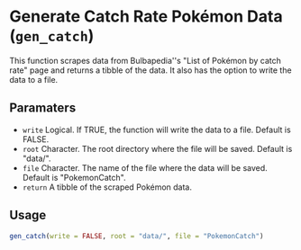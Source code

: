 # Generate Catch Rate Pokémon Data (`gen_catch`)

This function scrapes data from Bulbapedia''s "List of Pokémon by catch rate" page and returns a tibble of the data.
It also has the option to write the data to a file.

## Paramaters
 - `write` Logical. If TRUE, the function will write the data to a file. Default is FALSE.
 - `root` Character. The root directory where the file will be saved. Default is "data/".
 - `file` Character. The name of the file where the data will be saved. Default is "PokemonCatch".
 - `return` A tibble of the scraped Pokémon data.

## Usage
```r
gen_catch(write = FALSE, root = "data/", file = "PokemonCatch")
```
